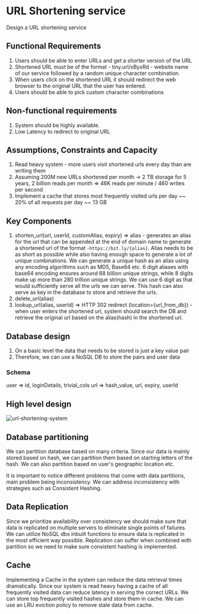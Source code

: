 # URL Shortening service

Design a URL shortening service

## Functional Requirements

1. Users should be able to enter URLs and get a shorter version of the URL
2. Shortened URL must be of the format - tiny.url/xByxRd - website name of our service followed by a random unique character combination.
3. When users click on the shortened URL it should redirect the web browser to the original URL that the user has entered.
4. Users should be able to pick custom character combinations

## Non-functional requirements

1. System should be highly available.
2. Low Latency to redirect to original URL

## Assumptions, Constraints and Capacity

1. Read heavy system - more users visit shortened urls every day than are writing them
2. Assuming 200M new URLs shortened per month -> 2 TB storage for 5 years, 2 billion reads per month => 46K reads per minute / 460 writes per second
3. Implement a cache that stores most frequently visited urls per day ~~ 20% of all requests per day ~~ 13 GB

## Key Components

1. shorten_url(url, userId, customAlias, expiry) => alias - generates an alias for the url that can be appended at the end of domain name to generate a shortened url of the format -`https://bit.ly/{alias}`. Alias needs to be as short as possible while also having enough space to generate a lot of unique combinations. We can generate a unique hash as an alias using any encoding algorithms such as MD5, Base64 etc. 6 digit aliases with base64 encoding ensures around 68 billion unique strings, while 8 digits make up more than 280 trillion unique strings. We can use 6 digit as that would sufficiently serve all the urls we can serve. This hash can also serve as key in the database to store and retrieve the urls. 
2. delete_url(alias)
3. lookup_url(alias, userId) => HTTP 302 redirect (location={url_from_db}) - when user enters the shortened url, system should search the DB and retrieve the original url based on the alias(hash) in the shortened url. 

## Database design

1. On a basic level the data that needs to be stored is just a key value pair
2. Therefore, we can use a NoSQL DB to store the pairs and user data

### Schema

user => id, loginDetails, trivial_cols
url => hash_value, url, expiry, userId

## High level design

![url-shortening-system](https://i.imgur.com/30Mxexz.png)

## Database partitioning

We can partition database based on many criteria. Since our data is mainly stored based on hash, we can partition them based on starting letters of the hash. We can also partition based on user's geographic location etc. 

It is important to notice different problems that come with data partitions, main problem being inconsistency. We can address inconsistency with strategies such as Consistent Hashing.  

## Data Replication

Since we prioritize availability over consistency we should make sure that data is replicated on multiple servers to eliminate single points of failures. We can utilize NoSQL dbs inbuilt functions to ensure data is replicated in the most efficient way possible. Replication can suffer when combined with partition so we need to make sure consistent hashing is implemented. 

## Cache

Implementing a Cache in the system can reduce the data retrieval times dramatically. Since our system is read heavy having a cache of all frequently visited data can reduce latency in serving the correct URLs. We can store top frequently visited hashes and store them in cache. We can use an LRU eviction policy to remove stale data from cache. 